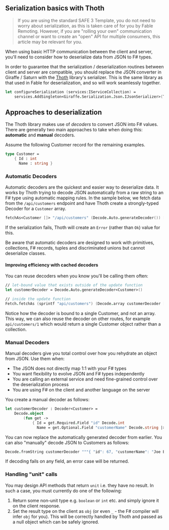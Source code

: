 ## Serialization basics with Thoth
> If you are using the standard SAFE 3 Template, you do not need to worry about serialization, as this is taken care of for you by Fable Remoting. However, if you are "rolling your own" communication channel or want to create an "open" API for multiple consumers, this article may be relevant for you.

When using basic HTTP communication between the client and server, you'll need to consider how to deserialize data from JSON to F# types.

In order to guarantee that the serialization / deserialization routines between client and server are compatible, you should replace the JSON converter in Giraffe / Saturn with the [Thoth](https://mangelmaxime.github.io/Thoth/index.html) library's serializer. This is the same library as that used in Fable for deserialization, and so will work seamlessly together.

```fsharp
let configureSerialization (services:IServiceCollection) =
    services.AddSingleton<Giraffe.Serialization.Json.IJsonSerializer>(Thoth.Json.Giraffe.ThothSerializer())
```

## Approaches to deserialization
The Thoth library makes use of *decoders* to convert JSON into F# values. There are generally two main approaches to take when doing this: **automatic** and **manual** decoders.

Assume the following Customer record for the remaining examples.

```fsharp
type Customer =
    { Id : int
      Name : string }
```

### Automatic Decoders
Automatic decoders are the quickest and easier way to deserialize data. It works by Thoth trying to decode JSON automatically from a raw string to an F# type using automatic mapping rules. In the sample below, we fetch data from the `/api/customers` endpoint and have Thoth create a strongly-typed Decoder for a `Customer` array.

```fsharp
fetchAs<Customer []> "/api/customers" (Decode.Auto.generateDecoder()) []
```

If the serialization fails, Thoth will create an `Error` (rather than `Ok`) value for this.

Be aware that automatic decoders are designed to work with primitives, collections, F# records, tuples and discriminated unions but cannot deserialize classes.

#### Improving efficiency with cached decoders
You can reuse decoders when you know you'll be calling them often:

```fsharp
// let-bound value that exists outside of the update function
let customerDecoder = Decode.Auto.generateDecoder<Customer>()

// inside the update function
Fetch.fetchAs (sprintf "api/customers") (Decode.array customerDecoder [])
```

Notice how the decoder is bound to a single Customer, and not an array. This way, we can also reuse the decoder on other routes, for example `api/customers/1` which would return a single Customer object rather than a collection.

### Manual Decoders
Manual decoders give you total control over how you rehydrate an object from JSON. Use them when:

* The JSON does not directly map 1:1 with your F# types
* You want flexibility to evolve JSON and F# types independently
* You are calling an external service and need fine-grained control over the deserialization process
* You are using F# on the client and another language on the server

You create a manual decoder as follows:

```fsharp
let customerDecoder : Decoder<Customer> =
    Decode.object
        (fun get ->
            { Id = get.Required.Field "id" Decode.int
              Name = get.Optional.Field "customerName" Decode.string |> Option.defaultValue "" })
```

You can now replace the automatically generated decoder from earlier. You can also "manually" decode JSON to Customers as follows:

```fsharp
Decode.fromString customerDecoder """{ "id": 67, "customerName": "Joe Bloggs" }"""
```

If decoding fails on any field, an error case will be returned.

### Handling "unit" calls
You may design API methods that return `unit` i.e. they have no result. In such a case, you must currently do one of the following:

1. Return some non-unit type e.g. `boolean` or `int` etc. and simply ignore it on the client response.
2. Set the result type on the client as `obj` (or even `_` - the F# compiler will infer `obj` for you). This will be correctly handled
by Thoth and passed as a null object which can be safely ignored.
